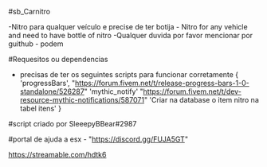 #sb_Carnitro

-Nitro para qualquer veículo e precise de ter botija - Nitro for any vehicle and need to have bottle of nitro
-Qualquer duvida por favor mencionar por guithub - podem 

#Requesitos ou dependencias
- precisas de ter os seguintes scripts para funcionar corretamente
{
	'progressBars', "https://forum.fivem.net/t/release-progress-bars-1-0-standalone/526287"
	'mythic_notify'  "https://forum.fivem.net/t/dev-resource-mythic-notifications/587071"
	'Criar na database o item nitro na tabel itens'
}

#script criado por SleeepyBBear#2987 

#portal de ajuda a esx - "https://discord.gg/FUJA5GT"

 https://streamable.com/hdtk6

